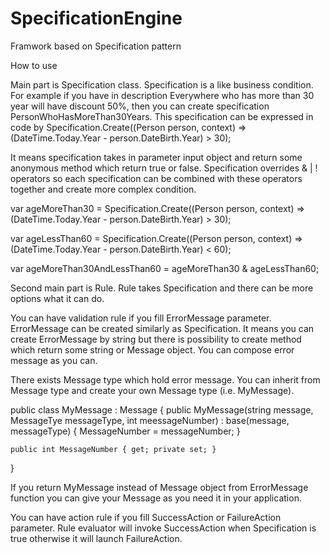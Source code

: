 # SpecificationEngine
Framwork based on Specification pattern

How to use

Main part is Specification class. Specification is a like business condition. For example if you have in description Everywhere who has more than 30 year will have discount 50%, then you can create specification PersonWhoHasMoreThan30Years.
This specification can be expressed in code by Specification.Create((Person person, context) =>  (DateTime.Today.Year - person.DateBirth.Year) > 30);

It means specification takes in parameter input object and return some anonymous method which return true or false. 
Specification overrides & | ! operators so each specification can be combined with these operators together and create more complex condition. 

var ageMoreThan30 = Specification.Create((Person person, context) =>  (DateTime.Today.Year - person.DateBirth.Year) > 30);

var ageLessThan60 = Specification.Create((Person person, context) =>  (DateTime.Today.Year - person.DateBirth.Year) < 60);

var ageMoreThan30AndLessThan60 = ageMoreThan30 & ageLessThan60;

Second main part is Rule. Rule takes Specification and there can be more options what it can do. 

You can have validation rule if you fill ErrorMessage parameter. ErrorMessage can be created similarly as Specification. It means you can create ErrorMessage by string but there is possibility to create method which return some string or Message object. You can compose error message as you can.

There exists Message type which hold error message. You can inherit from Message type and create your own Message type (i.e. MyMessage). 

public class MyMessage : Message
{
    public MyMessage(string message, MessageTye messageType, int meessageNumber) : base(message, messageType)
    {
        MessageNumber = messageNumber;
    }
    
    public int MessageNumber { get; private set; }
}

If you return MyMessage instead of Message object from ErrorMessage function you can give your Message as you need it in your application.

You can have action rule if you fill SuccessAction or FailureAction parameter. Rule evaluator will invoke SuccessAction when Specification is true otherwise it will launch FailureAction.

